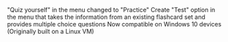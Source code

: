 "Quiz yourself" in the menu changed to "Practice"
Create "Test" option in the menu that takes the information from an existing flashcard set and provides multiple choice questions
Now compatible on Windows 10 devices (Originally built on a Linux VM)
